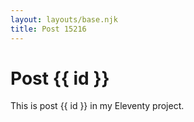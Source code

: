 ```yaml
---
layout: layouts/base.njk
title: Post 15216
---
```


# Post {{ id }}

This is post {{ id }} in my Eleventy project.
